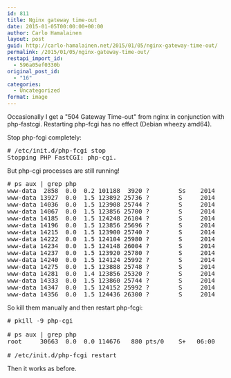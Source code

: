 ```yaml
---
id: 811
title: Nginx gateway time-out
date: 2015-01-05T00:00:00+00:00
author: Carlo Hamalainen
layout: post
guid: http://carlo-hamalainen.net/2015/01/05/nginx-gateway-time-out/
permalink: /2015/01/05/nginx-gateway-time-out/
restapi_import_id:
  - 596a05ef0330b
original_post_id:
  - "16"
categories:
  - Uncategorized
format: image
---
```

Occasionally I get a "504 Gateway Time-out" from nginx in conjunction with php-fastcgi. Restarting php-fcgi has no effect (Debian wheezy amd64). 

Stop php-fcgi completely: 

<pre># /etc/init.d/php-fcgi stop
Stopping PHP FastCGI: php-cgi.
</pre>

But php-cgi processes are still running! 

<pre># ps aux | grep php
www-data  2858  0.0  0.2 101188  3920 ?        Ss    2014   0:02 /usr/bin/php-cgi -b 127.0.0.1:9000
www-data 13927  0.0  1.5 123892 25736 ?        S     2014   0:40 /usr/bin/php-cgi -b 127.0.0.1:9000
www-data 14036  0.0  1.5 123908 25744 ?        S     2014   0:51 /usr/bin/php-cgi -b 127.0.0.1:9000
www-data 14067  0.0  1.5 123856 25700 ?        S     2014   0:43 /usr/bin/php-cgi -b 127.0.0.1:9000
www-data 14185  0.0  1.5 124248 26104 ?        S     2014   0:56 /usr/bin/php-cgi -b 127.0.0.1:9000
www-data 14196  0.0  1.5 123856 25696 ?        S     2014   0:27 /usr/bin/php-cgi -b 127.0.0.1:9000
www-data 14215  0.0  1.5 123900 25740 ?        S     2014   0:46 /usr/bin/php-cgi -b 127.0.0.1:9000
www-data 14222  0.0  1.5 124104 25980 ?        S     2014   0:45 /usr/bin/php-cgi -b 127.0.0.1:9000
www-data 14234  0.0  1.5 124148 26004 ?        S     2014   0:22 /usr/bin/php-cgi -b 127.0.0.1:9000
www-data 14237  0.0  1.5 123920 25780 ?        S     2014   0:53 /usr/bin/php-cgi -b 127.0.0.1:9000
www-data 14240  0.0  1.5 124124 25992 ?        S     2014   1:08 /usr/bin/php-cgi -b 127.0.0.1:9000
www-data 14275  0.0  1.5 123888 25748 ?        S     2014   0:31 /usr/bin/php-cgi -b 127.0.0.1:9000
www-data 14281  0.0  1.4 123856 25320 ?        S     2014   2:27 /usr/bin/php-cgi -b 127.0.0.1:9000
www-data 14333  0.0  1.5 123860 25744 ?        S     2014   1:36 /usr/bin/php-cgi -b 127.0.0.1:9000
www-data 14347  0.0  1.5 124152 25992 ?        S     2014   0:21 /usr/bin/php-cgi -b 127.0.0.1:9000
www-data 14356  0.0  1.5 124436 26300 ?        S     2014   0:25 /usr/bin/php-cgi -b 127.0.0.1:9000
</pre>

So kill them manually and then restart php-fcgi: 

<pre># pkill -9 php-cgi

# ps aux | grep php
root     30663  0.0  0.0 114676   880 pts/0    S+   06:00   0:00 grep php

# /etc/init.d/php-fcgi restart
</pre>

Then it works as before.